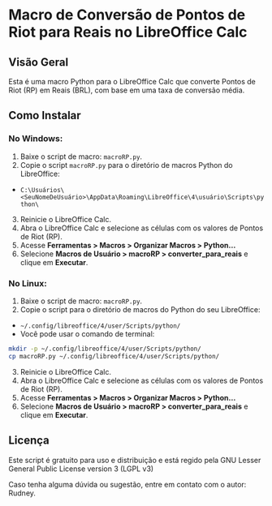# Macro de Conversão de Pontos de Riot para Reais no LibreOffice Calc

## Visão Geral
Esta é uma macro Python para o LibreOffice Calc que converte Pontos de Riot (RP) em Reais (BRL), com base em uma taxa de conversão média.

## Como Instalar

### No Windows:
1. Baixe o script de macro: `macroRP.py`.
2. Copie o script `macroRP.py` para o diretório de macros Python do LibreOffice:
- `C:\Usuários\<SeuNomeDeUsuário>\AppData\Roaming\LibreOffice\4\usuário\Scripts\python\`
3. Reinicie o LibreOffice Calc.
4. Abra o LibreOffice Calc e selecione as células com os valores de Pontos de Riot (RP).
5. Acesse **Ferramentas > Macros > Organizar Macros > Python...**
6. Selecione **Macros de Usuário > macroRP > converter_para_reais** e clique em **Executar**.

### No Linux:
1. Baixe o script de macro: `macroRP.py`.
2. Copie o script para o diretório de macros do Python do seu LibreOffice:
- `~/.config/libreoffice/4/user/Scripts/python/`
- Você pode usar o comando de terminal:
```bash
mkdir -p ~/.config/libreoffice/4/user/Scripts/python/
cp macroRP.py ~/.config/libreoffice/4/user/Scripts/python/
```
3. Reinicie o LibreOffice Calc.
4. Abra o LibreOffice Calc e selecione as células com os valores de Pontos de Riot (RP).
5. Acesse **Ferramentas > Macros > Organizar Macros > Python...**
6. Selecione **Macros de Usuário > macroRP > converter_para_reais** e clique em **Executar**.

## Licença
Este script é gratuito para uso e distribuição e está regido pela GNU Lesser General Public License version 3 (LGPL v3)

Caso tenha alguma dúvida ou sugestão, entre em contato com o autor: Rudney.
